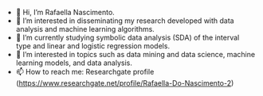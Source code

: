- 👋 Hi, I’m Rafaella Nascimento. 
- 👀 I’m interested in disseminating my research developed with data analysis and machine learning algorithms.
- 🌱 I’m currently studying symbolic data analysis (SDA) of the interval type and linear and logistic regression models.
- 💞️ I’m interested in topics such as data mining and data science, machine learning models, and data analysis.
- 📫 How to reach me: Researchgate profile (https://www.researchgate.net/profile/Rafaella-Do-Nascimento-2)

<!---
rafaellalsn/rafaellalsn is a ✨ special ✨ repository because its `README.md` (this file) appears on your GitHub profile.
You can click the Preview link to take a look at your changes.
--->
